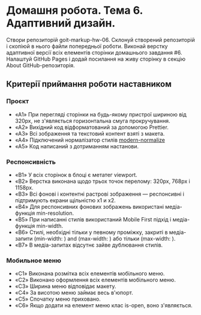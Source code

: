 # Домашня робота. Тема 6. Адаптивний дизайн.

Створи репозиторій goit-markup-hw-06.
Склонуй створений репозиторій і скопіюй в нього файли попередньої роботи.
Виконай верстку адаптивної версії всіх елементів сторінки домашнього завдання #6.
Налаштуй GitHub Pages і додай посилання на живу сторінку в секцію About GitHub-репозиторія.

## Критерії приймання роботи наставником

### Проєкт
- «A1» При перегляді сторінки на будь-якому пристрої шириною від 320px, не з'являється горизонтальна смуга прокручування.
- «A2» Вихідний код відформатований за допомогою Prettier.
- «A3» Всі зображення та текстовий контент взяті з макета.
- «A4» Підключений нормалізатор стилів [modern-normalize](<https://cdnjs.com/libraries/modern-normalize>)
- «A5» Код написаний з дотриманням настанови.

### Респонсивність
- «B1» У всіх сторінок в блоці <head> є метатег viewport.
- «B2» Верстка виконана щодо трьох точок перелому: 320px, 768px і 1158px.
- «B3» Всі фонові і контентні растрові зображення — респонсивні і підтримують екрани щільністю x1 и x2.
- «B4» Для респонсивних фонових зображень використані медіа-функція min-resolution.
- «B5» При написанні стилів використаний Mobile First підхід і медіа-функція min-width.
- «B6» Стилі, необхідні тільки у певному проміжку, закриті в медіа-запити (min-width: ) and (max-width: ) або тільки (max-width: ).
- «B7» В медіа-запитах відсутнє зайве дублювання стилів.

### Мобильное меню
- «C1» Виконана розмітка всіх елементів мобільного меню.
- «C2» Виконано оформлення всіх елементів мобільного меню.
- «C3» Ширина меню відповідає макету.
- «C4» За висотою меню займає весь в'юпорт.
- «C5» Спочатку меню приховано.
- «C6» Якщо додати на елемент меню клас is-open, воно з'являється.


